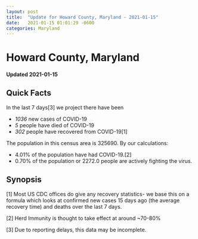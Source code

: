 ```yaml
---
layout: post
title:  "Update for Howard County, Maryland - 2021-01-15"
date:   2021-01-15 01:01:29 -0600
categories: Maryland
---
```


# Howard County, Maryland
#### Updated 2021-01-15

## Quick Facts

In the last 7 days[3] we project there have been
- *1036* new cases of COVID-19
- *5* people have died of COVID-19
- *302* people have recovered from COVID-19[1]

The population in this census area is 325690. By our calculations:
- 4.01% of the population have had COVID-19.[2]
- 0.70% of the population or 2272.0 people are actively fighting the virus.

## Synopsis




[1] Most US CDC offices do give any recovery statistics- we base this on a formula which looks at confirmed new cases
15 days ago (the average recovery time) and deaths over the last 7 days.

[2] Herd Immunity is thought to take effect at around ~70-80%

[3] Due to reporting delays, this data may be incomplete.
 
    